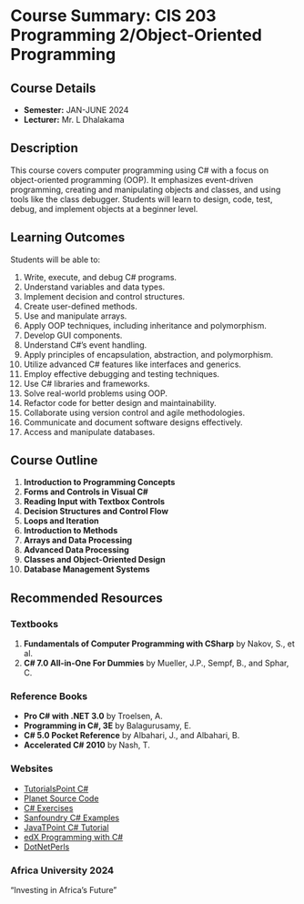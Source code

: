 # Course Summary: CIS 203 Programming 2/Object-Oriented Programming

## Course Details
- **Semester:** JAN-JUNE 2024
- **Lecturer:** Mr. L Dhalakama

## Description
This course covers computer programming using C# with a focus on object-oriented programming (OOP). It emphasizes event-driven programming, creating and manipulating objects and classes, and using tools like the class debugger. Students will learn to design, code, test, debug, and implement objects at a beginner level.

## Learning Outcomes
Students will be able to:
1. Write, execute, and debug C# programs.
2. Understand variables and data types.
3. Implement decision and control structures.
4. Create user-defined methods.
5. Use and manipulate arrays.
6. Apply OOP techniques, including inheritance and polymorphism.
7. Develop GUI components.
8. Understand C#’s event handling.
9. Apply principles of encapsulation, abstraction, and polymorphism.
10. Utilize advanced C# features like interfaces and generics.
11. Employ effective debugging and testing techniques.
12. Use C# libraries and frameworks.
13. Solve real-world problems using OOP.
14. Refactor code for better design and maintainability.
15. Collaborate using version control and agile methodologies.
16. Communicate and document software designs effectively.
17. Access and manipulate databases.

## Course Outline
1. **Introduction to Programming Concepts**
2. **Forms and Controls in Visual C#**
3. **Reading Input with Textbox Controls**
4. **Decision Structures and Control Flow**
5. **Loops and Iteration**
6. **Introduction to Methods**
7. **Arrays and Data Processing**
8. **Advanced Data Processing**
9. **Classes and Object-Oriented Design**
10. **Database Management Systems**

## Recommended Resources
### Textbooks
1. **Fundamentals of Computer Programming with CSharp** by Nakov, S., et al.
2. **C# 7.0 All-in-One For Dummies** by Mueller, J.P., Sempf, B., and Sphar, C.

### Reference Books
- **Pro C# with .NET 3.0** by Troelsen, A.
- **Programming in C#, 3E** by Balagurusamy, E.
- **C# 5.0 Pocket Reference** by Albahari, J., and Albahari, B.
- **Accelerated C# 2010** by Nash, T.

### Websites
- [TutorialsPoint C#](https://www.tutorialspoint.com/csharp)
- [Planet Source Code](http://www.planetsourcecode.com)
- [C# Exercises](https://www.w3resource.com/csharp-exercises/)
- [Sanfoundry C# Examples](http://www.sanfoundry.com/csharp-programming-examples/)
- [JavaTPoint C# Tutorial](https://www.javatpoint.com/c-sharp-tutorial)
- [edX Programming with C#](https://www.edx.org/course/programming-c-microsoft-dev204x-3)
- [DotNetPerls](http://www.dotnetperls.com)

### Africa University 2024
“Investing in Africa’s Future”
